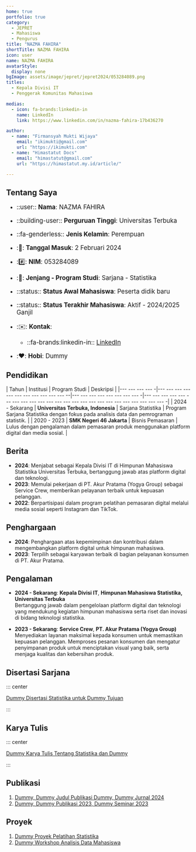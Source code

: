 ```yaml
--- 
home: true
portfolio: true
category:
  - JEPRET
  - Mahasiswa
  - Pengurus
title: "NAZMA FAHIRA"
shortTitle: NAZMA FAHIRA
icon: user
name: NAZMA FAHIRA
avatarStyle:
  display: none
bgImage: assets/image/jepret/jepret2024/053284089.png
titles:
  - Kepala Divisi IT
  - Penggerak Komunitas Mahasiswa

medias:
  - icon: fa-brands:linkedin-in
    name: LinkedIn
    link: https://www.linkedin.com/in/nazma-fahira-17b436270

author:
  - name: "Firmansyah Mukti Wijaya"
    email: "ikimukti@gmail.com"
    url: "https://ikimukti.com"
  - name: "Himastatut Docs"
    email: "himastatut@gmail.com"
    url: "https://himastatut.my.id/article/"

--- 
```


## Tentang Saya

<div style="font-size: 1.2em">

- ::user:: **Nama**: NAZMA FAHIRA
- ::building-user:: **Perguruan Tinggi**: Universitas Terbuka
- ::fa-genderless:: **Jenis Kelamin**: Perempuan
- ::calendar:: **Tanggal Masuk**: 2 Februari 2024
- ::hash:: **NIM**: 053284089
- ::book:: **Jenjang - Program Studi**: Sarjana - Statistika
- ::status:: **Status Awal Mahasiswa**: Peserta didik baru
- ::status:: **Status Terakhir Mahasiswa**: Aktif - 2024/2025 Ganjil
- ::envelope:: **Kontak**:
  - ::fa-brands:linkedin-in:: [LinkedIn](https://www.linkedin.com/in/nazma-fahira-17b436270)

- ::heart:: **Hobi**: Dummy

</div>

## Pendidikan

| Tahun       | Institusi                        | Program Studi           | Deskripsi                                                               |
|--- --- --- --- -|--- --- --- --- --- --- --- --- --- --- --- --|--- --- --- --- --- --- --- --- -|--- --- --- --- --- --- --- --- --- --- --- --- --- --- --- --- --- --- --- --- --- --- --- --- -|
| 2024 - Sekarang | **Universitas Terbuka, Indonesia** | Sarjana Statistika       | Program Sarjana Statistika dengan fokus pada analisis data dan pemrograman statistik. |
| 2020 - 2023 | **SMK Negeri 46 Jakarta** | Bisnis Pemasaran | Lulus dengan pengalaman dalam pemasaran produk menggunakan platform digital dan media sosial. |

## Berita

- **2024**: Menjabat sebagai Kepala Divisi IT di Himpunan Mahasiswa Statistika Universitas Terbuka, bertanggung jawab atas platform digital dan teknologi.
- **2023**: Memulai pekerjaan di PT. Akur Pratama (Yogya Group) sebagai Service Crew, memberikan pelayanan terbaik untuk kepuasan pelanggan.
- **2022**: Berpartisipasi dalam program pelatihan pemasaran digital melalui media sosial seperti Instagram dan TikTok.

## Penghargaan

- **2024**: Penghargaan atas kepemimpinan dan kontribusi dalam mengembangkan platform digital untuk himpunan mahasiswa.
- **2023**: Terpilih sebagai karyawan terbaik di bagian pelayanan konsumen di PT. Akur Pratama.

## Pengalaman

- **2024 - Sekarang**: **Kepala Divisi IT**, **Himpunan Mahasiswa Statistika, Universitas Terbuka**  
  Bertanggung jawab dalam pengelolaan platform digital dan teknologi yang mendukung kegiatan himpunan mahasiswa serta riset dan inovasi di bidang teknologi statistika.

- **2023 - Sekarang**: **Service Crew**, **PT. Akur Pratama (Yogya Group)**  
  Menyediakan layanan maksimal kepada konsumen untuk memastikan kepuasan pelanggan. Memproses pesanan konsumen dan mengatur penyimpanan produk untuk menciptakan visual yang baik, serta menjaga kualitas dan kebersihan produk.

## Disertasi Sarjana

::: center

[Dummy Disertasi Statistika untuk Dummy Tujuan](MHS053284089.md)

:::

## Karya Tulis

::: center

[Dummy Karya Tulis Tentang Statistika dan Dummy](MHS053284089.md)

:::

## Publikasi

1. [Dummy, Dummy Judul Publikasi Dummy, Dummy Jurnal 2024](https://dummy-jurnal.example.com)
2. [Dummy, Dummy Publikasi 2023, Dummy Seminar 2023](https://dummy-seminar.example.com)

## Proyek

1. [Dummy Proyek Pelatihan Statistika](https://dummy-proyek-statistika.example.com)
2. [Dummy Workshop Analisis Data Mahasiswa](https://dummy-workshop-pengembangan.example.com)
